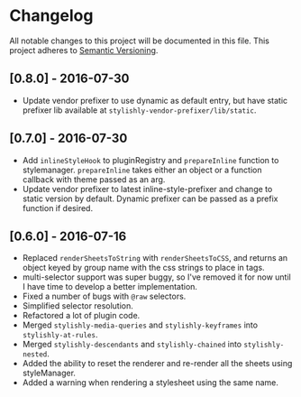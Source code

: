 # Changelog
All notable changes to this project will be documented in this file.
This project adheres to [Semantic Versioning](http://semver.org/).

## [0.8.0] - 2016-07-30
- Update vendor prefixer to use dynamic as default entry, but have static prefixer lib available at `stylishly-vendor-prefixer/lib/static`.

## [0.7.0] - 2016-07-30
- Add `inlineStyleHook` to pluginRegistry and `prepareInline` function to stylemanager. `prepareInline` takes either an object or a function callback with theme passed as an arg.
- Update vendor prefixer to latest inline-style-prefixer and change to static version by default. Dynamic prefixer can be passed as a prefix function if desired.


## [0.6.0] - 2016-07-16
- Replaced `renderSheetsToString` with `renderSheetsToCSS`, and returns an object keyed by group name with the css strings to place in tags.
- multi-selector support was super buggy, so I've removed it for now until I have time to develop a better implementation.
- Fixed a number of bugs with `@raw` selectors.
- Simplified selector resolution.
- Refactored a lot of plugin code.
- Merged `stylishly-media-queries` and `stylishly-keyframes` into `stylishly-at-rules`.
- Merged `stylishly-descendants` and `stylishly-chained` into `stylishly-nested`.
- Added the ability to reset the renderer and re-render all the sheets using styleManager.
- Added a warning when rendering a stylesheet using the same name.
